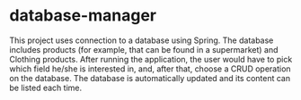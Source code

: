 # database-manager

This project uses connection to a database using Spring. The database includes products (for example, that can be found in a supermarket) and Clothing products. After running the application, the user would have to pick which field he/she is interested in, and, after that, choose a CRUD operation on the database. The database is automatically updated and its content can be listed each time.
